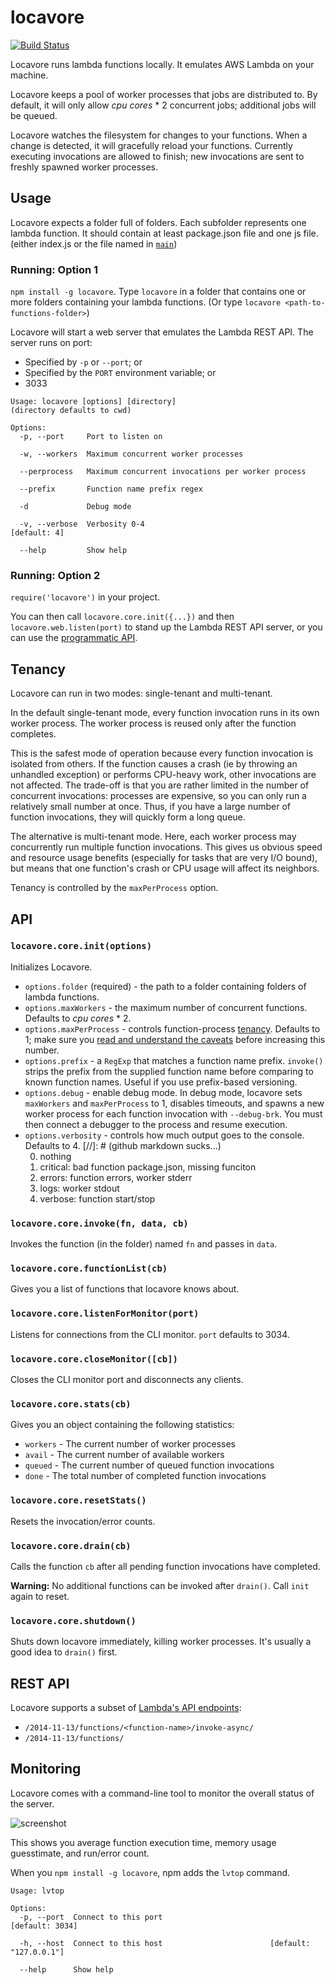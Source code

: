 locavore
========

[![Build Status](https://travis-ci.org/casetext/locavore.svg)](https://travis-ci.org/casetext/locavore)

Locavore runs lambda functions locally.  It emulates AWS Lambda on your machine.

Locavore keeps a pool of worker processes that jobs are distributed to.  By default, it will only allow *cpu cores* * 2 concurrent jobs; additional jobs will be queued.

Locavore watches the filesystem for changes to your functions.  When a change is detected, it will gracefully reload your functions.  Currently executing invocations are allowed to finish; new invocations are sent to freshly spawned worker processes.

Usage
-----

Locavore expects a folder full of folders.  Each subfolder represents one lambda function.  It should contain at least package.json file and one js file.  (either index.js or the file named in [`main`](https://docs.npmjs.com/files/package.json#main))

### Running: Option 1
`npm install -g locavore`.  Type `locavore` in a folder that contains one or more folders containing your lambda functions.  (Or type `locavore <path-to-functions-folder>`)

Locavore will start a web server that emulates the Lambda REST API.  The server runs on port:

- Specified by `-p` or `--port`; or
- Specified by the `PORT` environment variable; or
- 3033

<!-- ... -->

	Usage: locavore [options] [directory]
	(directory defaults to cwd)
	
	Options:
	  -p, --port     Port to listen on
	  
	  -w, --workers  Maximum concurrent worker processes
	  
	  --perprocess   Maximum concurrent invocations per worker process
	  
	  --prefix       Function name prefix regex
	  
	  -d             Debug mode
	  
	  -v, --verbose  Verbosity 0-4                                      [default: 4]
	  
	  --help         Show help

### Running: Option 2
`require('locavore')` in your project.  

You can then call `locavore.core.init({...})` and then `locavore.web.listen(port)` to stand up the Lambda REST API server, or you can use the [programmatic API](#api).

Tenancy
-------

Locavore can run in two modes: single-tenant and multi-tenant.

In the default single-tenant mode, every function invocation runs in its own worker process.  The worker process is reused only after the function completes.

This is the safest mode of operation because every function invocation is isolated from others.  If the function causes a crash (ie by throwing an unhandled exception) or performs CPU-heavy work, other invocations are not affected.  The trade-off is that you are rather limited in the number of concurrent invocations: processes are expensive, so you can only run a relatively small number at once.  Thus, if you have a large number of function invocations, they will quickly form a long queue.

The alternative is multi-tenant mode.  Here, each worker process may concurrently run multiple function invocations.  This gives us obvious speed and resource usage benefits (especially for tasks that are very I/O bound), but means that one function's crash or CPU usage will affect its neighbors.

Tenancy is controlled by the `maxPerProcess` option.

API
---

### `locavore.core.init(options)`

Initializes Locavore.

- `options.folder` (required) - the path to a folder containing folders of lambda functions.
- `options.maxWorkers` - the maximum number of concurrent functions.  Defaults to *cpu cores* * 2.
- `options.maxPerProcess` - controls function-process [tenancy](#tenancy).  Defaults to 1; make sure you [read and understand the caveats](#tenancy) before increasing this number.
- `options.prefix` - a `RegExp` that matches a function name prefix.  `invoke()` strips the prefix from the supplied function name before comparing to known function names.  Useful if you use prefix-based versioning.
- `options.debug` - enable debug mode.  In debug mode, locavore sets `maxWorkers` and `maxPerProcess` to 1, disables timeouts, and spawns a new worker process for each function invocation with `--debug-brk`.  You must then connect a debugger to the process and resume execution.
- `options.verbosity` - controls how much output goes to the console.  Defaults to 4.
  [//]: # (github markdown sucks...)
  <ol start="0">
  <li type="1">nothing</li>
  <li type="1">critical: bad function package.json, missing funciton</li>
  <li type="1">errors: function errors, worker stderr</li>
  <li type="1">logs: worker stdout</li>
  <li type="1">verbose: function start/stop</li>
  </ol>


### `locavore.core.invoke(fn, data, cb)`

Invokes the function (in the folder) named `fn` and passes in `data`.

### `locavore.core.functionList(cb)`

Gives you a list of functions that locavore knows about.

### `locavore.core.listenForMonitor(port)`

Listens for connections from the CLI monitor.  `port` defaults to 3034.

### `locavore.core.closeMonitor([cb])`

Closes the CLI monitor port and disconnects any clients.

### `locavore.core.stats(cb)`

Gives you an object containing the following statistics:

- `workers` - The current number of worker processes
- `avail` - The current number of available workers
- `queued` - The current number of queued function invocations
- `done` - The total number of completed function invocations

### `locavore.core.resetStats()`

Resets the invocation/error counts.

### `locavore.core.drain(cb)`

Calls the function `cb` after all pending function invocations have completed.

**Warning:**  No additional functions can be invoked after `drain()`.  Call `init` again to reset.

### `locavore.core.shutdown()`

Shuts down locavore immediately, killing worker processes.  It's usually a good idea to `drain()` first.

REST API
--------

Locavore supports a subset of [Lambda's API endpoints](http://docs.aws.amazon.com/lambda/latest/dg/API_Operations.html):

- `/2014-11-13/functions/<function-name>/invoke-async/`
- `/2014-11-13/functions/`

Monitoring
----------

Locavore comes with a command-line tool to monitor the overall status of the server.

![screenshot](http://i.imgur.com/4tEL0jM.png)

This shows you average function execution time, memory usage guesstimate, and run/error count.

When you `npm install -g locavore`, npm adds the `lvtop` command.

	Usage: lvtop
	
	Options:
	  -p, --port  Connect to this port                               [default: 3034]
	  
	  -h, --host  Connect to this host                        [default: "127.0.0.1"]
	  
	  --help      Show help
